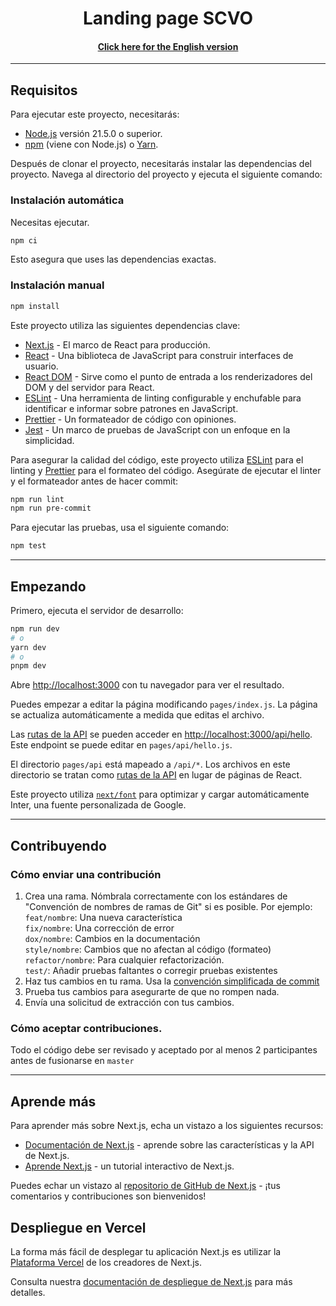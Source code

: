 <p align="center">
    <h1 align="center"/> Landing page SCVO </h1>
    <h4 align="center"> <a href="/docs/README(EN).md">Click here for the English version </a></h4>
</p>

---

## Requisitos

Para ejecutar este proyecto, necesitarás:

- [Node.js](https://nodejs.org/en/) versión 21.5.0 o superior.
- [npm](https://www.npmjs.com/) (viene con Node.js) o [Yarn](https://yarnpkg.com/).

Después de clonar el proyecto, necesitarás instalar las dependencias del proyecto. Navega al directorio del proyecto y ejecuta el siguiente comando:

### Instalación automática

Necesitas ejecutar.

```bash
npm ci
```

Esto asegura que uses las dependencias exactas.

### Instalación manual

```bash
npm install
```

Este proyecto utiliza las siguientes dependencias clave:

- [Next.js](https://nextjs.org/) - El marco de React para producción.
- [React](https://reactjs.org/) - Una biblioteca de JavaScript para construir interfaces de usuario.
- [React DOM](https://reactjs.org/docs/react-dom.html) - Sirve como el punto de entrada a los renderizadores del DOM y del servidor para React.
- [ESLint](https://eslint.org/) - Una herramienta de linting configurable y enchufable para identificar e informar sobre patrones en JavaScript.
- [Prettier](https://prettier.io/) - Un formateador de código con opiniones.
- [Jest](https://jestjs.io/) - Un marco de pruebas de JavaScript con un enfoque en la simplicidad.

Para asegurar la calidad del código, este proyecto utiliza [ESLint](https://eslint.org/) para el linting y [Prettier](https://prettier.io/) para el formateo del código. Asegúrate de ejecutar el linter y el formateador antes de hacer commit:

```bash
npm run lint
npm run pre-commit
```

Para ejecutar las pruebas, usa el siguiente comando:

```bash
npm test
```

---

## Empezando

Primero, ejecuta el servidor de desarrollo:

```bash
npm run dev
# o
yarn dev
# o
pnpm dev
```

Abre [http://localhost:3000](http://localhost:3000) con tu navegador para ver el resultado.

Puedes empezar a editar la página modificando `pages/index.js`. La página se actualiza automáticamente a medida que editas el archivo.

Las [rutas de la API](https://nextjs.org/docs/api-routes/introduction) se pueden acceder en [http://localhost:3000/api/hello](http://localhost:3000/api/hello). Este endpoint se puede editar en `pages/api/hello.js`.

El directorio `pages/api` está mapeado a `/api/*`. Los archivos en este directorio se tratan como [rutas de la API](https://nextjs.org/docs/api-routes/introduction) en lugar de páginas de React.

Este proyecto utiliza [`next/font`](https://nextjs.org/docs/basic-features/font-optimization) para optimizar y cargar automáticamente Inter, una fuente personalizada de Google.

---

## Contribuyendo

### Cómo enviar una contribución

1. Crea una rama. Nómbrala correctamente con los estándares de "Convención de nombres de ramas de Git" si es posible. Por ejemplo:<br>
   `feat/nombre`: Una nueva característica <br>
   `fix/nombre`: Una corrección de error <br>
   `dox/nombre`: Cambios en la documentación<br>
   `style/nombre`: Cambios que no afectan al código (formateo)<br>
   `refactor/nombre`: Para cualquier refactorización.<br>
   `test/`: Añadir pruebas faltantes o corregir pruebas existentes<br>
2. Haz tus cambios en tu rama. Usa la [convención simplificada de commit](https://dev.to/varbsan/a-simplified-convention-for-naming-branches-and-commits-in-git-il4)
3. Prueba tus cambios para asegurarte de que no rompen nada.
4. Envía una solicitud de extracción con tus cambios.

### Cómo aceptar contribuciones.

Todo el código debe ser revisado y aceptado por al menos 2 participantes antes de fusionarse en `master`

---

## Aprende más

Para aprender más sobre Next.js, echa un vistazo a los siguientes recursos:

- [Documentación de Next.js](https://nextjs.org/docs) - aprende sobre las características y la API de Next.js.
- [Aprende Next.js](https://nextjs.org/learn) - un tutorial interactivo de Next.js.

Puedes echar un vistazo al [repositorio de GitHub de Next.js](https://github.com/vercel/next.js/) - ¡tus comentarios y contribuciones son bienvenidos!

## Despliegue en Vercel

La forma más fácil de desplegar tu aplicación Next.js es utilizar la [Plataforma Vercel](https://vercel.com/new?utm_medium=default-template&filter=next.js&utm_source=create-next-app&utm_campaign=create-next-app-readme) de los creadores de Next.js.

Consulta nuestra [documentación de despliegue de Next.js](https://nextjs.org/docs/deployment) para más detalles.
